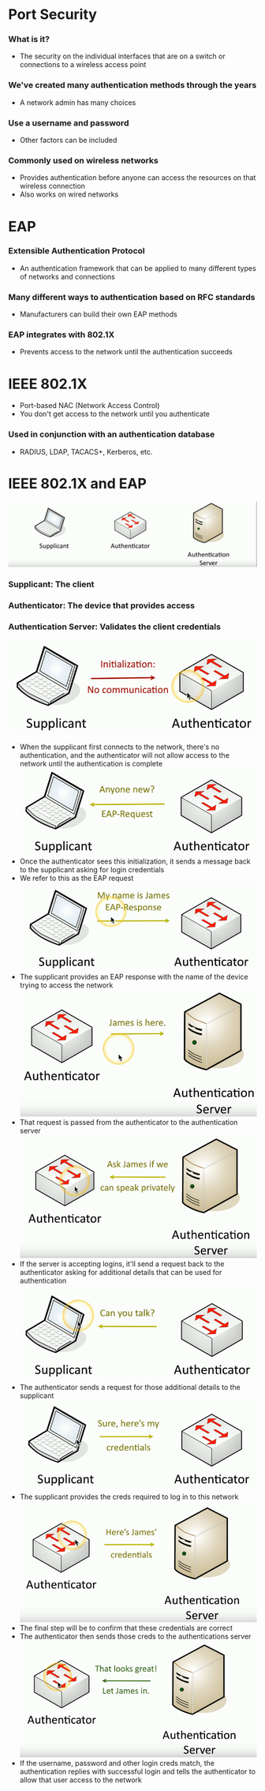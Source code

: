 # Port Security
### What is it?
- The security on the individual interfaces that are on a switch or connections to a wireless access point
### We've created many authentication methods through the years
- A network admin has many choices
### Use a username and password
- Other factors can be included
### Commonly used on wireless networks
- Provides authentication before anyone can access the resources on that wireless connection
- Also works on wired networks
# EAP
### Extensible Authentication Protocol
- An authentication framework that can be applied to many different types of networks and connections
### Many different ways to authentication based on RFC standards
- Manufacturers can build their own EAP methods
### EAP integrates with 802.1X
- Prevents access to the network until the authentication succeeds
# IEEE 802.1X
- Port-based NAC (Network Access Control)
- You don't get access to the network until you authenticate
### Used in conjunction with an authentication database
- RADIUS, LDAP, TACACS+, Kerberos, etc.
# IEEE 802.1X and EAP
![](attachments/4685d15d2f04fae21d82d49867763265.png)
### Supplicant: The client
### Authenticator: The device that provides access
### Authentication Server: Validates the client credentials
![](attachments/79ac0a76bce56ffd845e523e6e537d64.png)
- When the supplicant first connects to the network, there's no authentication, and the authenticator will not allow access to the network until the authentication is complete
![](attachments/3d8d75632ef4a8a7418e1346274c6b95.png)
- Once the authenticator sees this initialization, it sends a message back to the supplicant asking for login credentials
- We refer to this as the EAP request
![](attachments/8322c293707e5adebca5c7923f389387.png)
- The supplicant provides an EAP response with the name of the device trying to access the network
![](attachments/caaa736ff912b44fbb871829caa60406.png)
- That request is passed from the authenticator to the authentication server
![](attachments/a53423c8b2f74fa130db1461125e9dca.png)
- If the server is accepting logins, it'll send a request back to the authenticator asking for additional details that can be used for authentication
![](attachments/6f3e256e5c79d782def857ec2bcb1a60.png)
- The authenticator sends a request for those additional details to the supplicant
![](attachments/b6c80eabbb52e929432b373d0ffe1482.png)
- The supplicant provides the creds required to log in to this network
![](attachments/447c521fa5850d8bfbcaf0fb01d82fd4.png)
- The final step will be to confirm that these credentials are correct
- The authenticator then sends those creds to the authentications server
![](attachments/f8f1ef736b979765484d1a79d7e1d54c.png)
- If the username, password and other login creds match, the authentication replies with successful login and tells the authenticator to allow that user access to the network